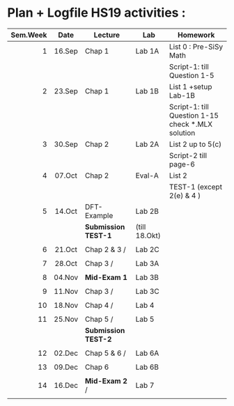 Plan + Logfile HS19 activities :
================================

| Sem.Week | Date   | Lecture              |  Lab     |  Homework                                           |
| --------:|:------:|----------------------| ---------|-----------------------------------------------------|
|    1     | 16.Sep | Chap 1               | Lab 1A   |  List 0 : Pre-SiSy Math                             |
|          |        |                      |          |  Script-1: till Question 1-5                        |
|    2     | 23.Sep | Chap 1               | Lab 1B   |  List 1  +setup Lab-1B                              |
|          |        |                      |          |  Script-1: till Question 1-15 check \*.MLX solution |
|    3     | 30.Sep | Chap 2               | Lab 2A   |  List 2 up to 5(c)                                  |
|          |        |                      |          |  Script-2 till page-6                               |
|    4     | 07.Oct | Chap 2               | Eval-A   |  List 2                     |
|          |        |                      |          |  TEST-1 (except 2(e) & 4 )  |
|    5     | 14.Oct | DFT-Example          | Lab 2B   |                    |
|          |        | **Submission TEST-1**| (till 18.Okt)  |              |
|          |        |                      |          |                    |
|    6     | 21.Oct |  Chap 2 & 3 /        | Lab 2C   |                    |
|          |        |                      |          |                    |
|    7     | 28.Oct |  Chap 3 /            | Lab 3A   |                    |
|          |        |                      |          |                    |
|    8     | 04.Nov | **Mid-Exam 1**       | Lab 3B   |                    |
|          |        |                      |          |                    |
|    9     | 11.Nov | Chap 3 /             | Lab 3C   |                    |
|          |        |                      |          |                    |
|   10     | 18.Nov | Chap 4 /             | Lab 4    |                    |
|          |        |                      |          |                    |
|   11     | 25.Nov | Chap 5 /             | Lab 5    |                    |
|          |        | **Submission TEST-2**|          |                    |
|          |        |                      |          |                    |
|   12     | 02.Dec | Chap 5 & 6 /         | Lab 6A   |                    |
|          |        |                      |          |                    |
|   13     | 09.Dec | Chap 6               | Lab 6B   |                    |
|          |        |                      |          |                    |
|   14     | 16.Dec | **Mid-Exam 2** /     | Lab 7    |                    |
|          |        |                      |          |                    |
